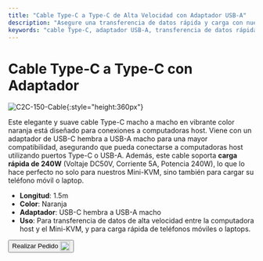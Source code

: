 ```yaml
---
title: "Cable Type-C a Type-C de Alta Velocidad con Adaptador USB-A"
description: "Asegure una transferencia de datos rápida y carga con nuestro cable Type-C a Type-C de alta velocidad, completo con un adaptador USB-A para versatilidad."
keywords: "cable Type-C, adaptador USB-A, transferencia de datos rápida, carga de alta velocidad"
---
```


# Cable Type-C a Type-C con Adaptador

![C2C-150-Cable](https://assets.openterface.com/images/product/part/OP-05-CABLE150-C2C.jpg){:style="height:360px"}

Este elegante y suave cable Type-C macho a macho en vibrante color naranja está diseñado para conexiones a computadoras host. Viene con un adaptador de USB-C hembra a USB-A macho para una mayor compatibilidad, asegurando que pueda conectarse a computadoras host utilizando puertos Type-C o USB-A. Además, este cable soporta **carga rápida de 240W** (Voltaje DC50V, Corriente 5A, Potencia 240W), lo que lo hace perfecto no solo para nuestros Mini-KVM, sino también para cargar su teléfono móvil o laptop.

- **Longitud**: 1.5m
- **Color**: Naranja
- **Adaptador**: USB-C hembra a USB-A macho
- **Uso**: Para transferencia de datos de alta velocidad entre la computadora host y el Mini-KVM, y para carga rápida de teléfonos móviles o laptops.

<button class="md-button" onclick="window.location.href='https://shop.techxartisan.com/products/type-c-cable-with-usb-a-adapter-1-5m-4-11ft-240w-fast-charging-data-transfer-usb2-0'"> Realizar Pedido <img src="https://assets.openterface.com/images/trademark/txa.svg" alt="TxA Shop" style="vertical-align: middle; height: 20px;"></button>
